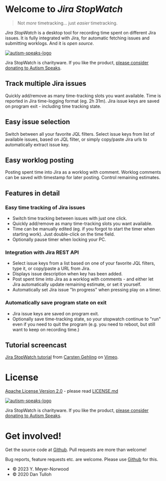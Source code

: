 # Welcome to *Jira StopWatch*

> Not *more* timetracking... just *easier* timetracking.

*Jira StopWatch* is a desktop tool for recording time spent on different Jira issues.
It is fully integrated with Jira, for automatic fetching issues and submitting worklogs.
And it is *open source*.

[![autism-speaks-logo]][autism-speaks-site]

Jira StopWatch is charityware.
If you like the product, [please consider donating to Autism Speaks][autism-speaks-site].

## Track multiple Jira issues

Quickly add/remove as many time-tracking slots you want available.
Time is reported in Jira time-logging format (eg. 2h 31m).
Jira issue keys are saved on program exit - including time tracking state.

## Easy issue selection

Switch between all your favorite JQL filters.
Select issue keys from list of available issues, based on JQL filter, or simply copy/paste Jira urls to automatically extract issue key.

## Easy worklog posting

Posting spent time into Jira as a worklog with comment.
Worklog comments can be saved with timestamp for later posting.
Control remaining estimates.

## Features in detail

### Easy time tracking of Jira issues

* Switch time tracking between issues with just one click.
* Quickly add/remove as many time-tracking slots you want available.
* Time can be manually edited (eg. if you forgot to start the timer when starting work).
  Just double-click on the time field.
* Optionally pause timer when locking your PC.

### Integration with Jira REST API

* Select issue keys from a list based on one of your favorite JQL filters, type it, or copy/paste a URL from Jira.
* Displays issue description when key has been added.
* Post spent time into Jira as a worklog with comments - and either let Jira automatically update remaining estimate, or set it yourself.
* Automatically set Jira issue "In progress" when pressing play on a timer.

### Automatically save program state on exit

* Jira issue keys are saved on program exit.
* Optionally save time-tracking state, so your stopwatch continue to "run" even if you need to quit the program (e.g. you need to reboot, but still want to keep on recording time.)

## Tutorial screencast

[Jira StopWatch tutorial] from [Carsten Gehling] on [Vimeo].

# License

[Apache License Version 2.0] - please read [LICENSE.md]

[![autism-speaks-logo]][autism-speaks-site]

Jira StopWatch is charityware. If you like the product, [please consider donating to Autism Speaks][autism-speaks-site].

# Get involved!

Get the source code at [Github][jirastopwatch-repo].
Pull requests are more than welcome!

Bug reports, feature requests etc. are welcome.
Please use [Github][jirastopwatch-repo] for this.

* © 2023 Y. Meyer-Norwood
* © 2020 Dan Tulloh

<!-- LINKS -->

[jirastopwatch-repo]: https://github.com/jirastopwatch/jirastopwatch
[jirastopwatch-wiki]: https://github.com/jirastopwatch/jirastopwatch/wiki
[jirastopwatch-news]: https://github.com/jirastopwatch/jirastopwatch/releases/latest
[jirastopwatch-logo]: https://github.com/jirastopwatch/jirastopwatch/blob/main/docs/img/logo.png

[autism-speaks-logo]: https://act.autismspeaks.org/images/content/pagebuilder/logo-horizontal.png
[autism-speaks-site]: https://act.autismspeaks.org/site/Donation2?df_id=1500&mfc_pref=T&1500.donation=form1&s_src=jirastopwatch

[Jira StopWatch tutorial]: https://vimeo.com/146107370
[Carsten Gehling]: https://vimeo.com/user4096975
[Vimeo]: https://vimeo.com

[LICENSE.md]: https://github.com/jirastopwatch/jirastopwatch/blob/main/LICENSE.md
[Apache License Version 2.0]: http://www.apache.org/licenses/LICENSE-2.0
